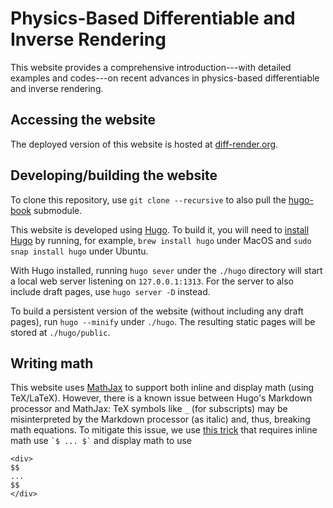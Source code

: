# Physics-Based Differentiable and Inverse Rendering

This website provides a comprehensive introduction---with detailed examples and codes---on recent advances in physics-based differentiable and inverse rendering.

## Accessing the website

The deployed version of this website is hosted at [diff-render.org](https://diff-render.org).

## Developing/building the website

To clone this repository, use `git clone --recursive` to also pull the [hugo-book](https://github.com/alex-shpak/hugo-book) submodule.

This website is developed using [Hugo](https://gohugo.io/). To build it, you will need to [install Hugo](https://gohugo.io/installation/) by running, for example, `brew install hugo` under MacOS and `sudo snap install hugo` under Ubuntu.

With Hugo installed, running `hugo sever` under the `./hugo` directory will start a local web server listening on `127.0.0.1:1313`. For the server to also include draft pages, use `hugo server -D` instead.

To build a persistent version of the website (without including any draft pages), run `hugo --minify` under `./hugo`. The resulting static pages will be stored at `./hugo/public`.

## Writing math

This website uses [MathJax](https://www.mathjax.org/) to support both inline and display math (using TeX/LaTeX).
However, there is a known issue between Hugo's Markdown processor and MathJax: TeX symbols like `_` (for subscripts) may be misinterpreted by the Markdown processor (as italic) and, thus, breaking math equations.
To mitigate this issue, we use [this trick](https://geoffruddock.com/math-typesetting-in-hugo/) that requires inline math use `` `$ ... $` `` and display math to use
```
<div>
$$
...
$$
</div>
```
